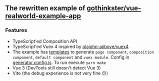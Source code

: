 ## The rewritten example of [gothinkster/vue-realworld-example-app](https://github.com/gothinkster/vue-realworld-example-app) 

### Features

* TypeScript'ed Composition API
* TypeScript'ed Vuex 4 inspired by [olajohn-ajiboye/vuex4](https://github.com/olajohn-ajiboye/vuex4)
* The example has [templates](https://github.com/lynx-r/vue-realworld-example-app-vite/tree/master/.generator/templates) to generate `page component`, `composition component`, `default component` and `vuex module`. 
Config in [generator.config.js](https://github.com/lynx-r/vue-realworld-example-app-vite/blob/master/generator.config.js). To run execute `yarn make`
* Vue 3 (DevTools still doesn't detect Vue 3)
* Vite (the debug experience is not very fine 😕)
